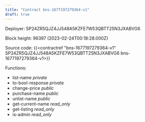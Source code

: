 ```yaml
---
title: "Contract bns-1677197279364-v1"
draft: true
---
```

Deployer: SP24ZR5QJZ4JJ548A5KZFE7W53QBTT25N3JXABVG6


 



Block height: 96397 (2023-02-24T00:18:28.000Z)

Source code: {{<contractref "bns-1677197279364-v1" SP24ZR5QJZ4JJ548A5KZFE7W53QBTT25N3JXABVG6 bns-1677197279364-v1>}}

Functions:

* list-name _private_
* to-bool-response _private_
* change-price _public_
* purchase-name _public_
* unlist-name _public_
* get-current-name _read_only_
* get-listing _read_only_
* is-admin _read_only_
